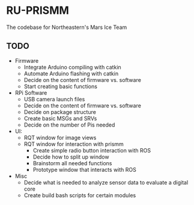 # RU-PRISMM
The codebase for Northeastern's Mars Ice Team

## TODO

- Firmware
  - Integrate Arduino compiling with catkin
  - Automate Arduino flashing with catkin
  - Decide on the content of firmware vs. software
  - Start creating basic functions
- RPi Software
  - USB camera launch files 
  - Decide on the content of firmware vs. software
  - Decide on package structure
  - Create basic MSGs and SRVs
  - Decide on the number of Pis needed
- UI:
  - RQT window for image views
  - RQT window for interaction with prismm
    - Create simple radio button interaction with ROS
    - Decide how to split up window
    - Brainstorm all needed functions
    - Prototype window that interacts with ROS
 - Misc
   - Decide what is needed to analyze sensor data to evaluate a digital core
   - Create build bash scripts for certain modules
